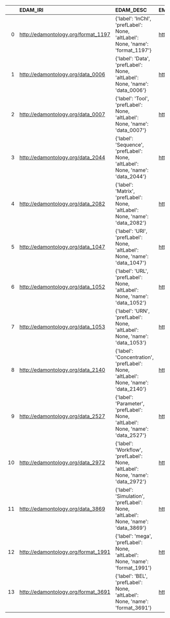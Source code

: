 |    | EDAM_IRI                            | EDAM_DESC                                                                            | EMMO_IRI                                                        | EMMO_DESC                     | EMMO_DEF   |
|---:|:------------------------------------|:-------------------------------------------------------------------------------------|:----------------------------------------------------------------|:------------------------------|:-----------|
|  0 | http://edamontology.org/format_1197 | {'label': 'InChI', 'prefLabel': None, 'altLabel': None, 'name': 'format_1197'}       | http://emmo.info/emmo#EMMO_d74ed682_894f_46c5_87cb_167f60926965 | {'prefLabel': 'InChI'}        | []         |
|  1 | http://edamontology.org/data_0006   | {'label': 'Data', 'prefLabel': None, 'altLabel': None, 'name': 'data_0006'}          | http://emmo.info/emmo#EMMO_1e877c70_3b01_45a8_a8f6_8ce4f6a24660 | {'prefLabel': 'Data'}         | []         |
|  2 | http://edamontology.org/data_0007   | {'label': 'Tool', 'prefLabel': None, 'altLabel': None, 'name': 'data_0007'}          | http://emmo.info/emmo#EMMO_5c68497d_2544_4cd4_897b_1ea783c9f6fe | {'prefLabel': 'Tool'}         | []         |
|  3 | http://edamontology.org/data_2044   | {'label': 'Sequence', 'prefLabel': None, 'altLabel': None, 'name': 'data_2044'}      | http://emmo.info/emmo#EMMO_92829beb_6ed4_4c88_bbd5_3bc7403e2895 | {'prefLabel': 'Sequence'}     | []         |
|  4 | http://edamontology.org/data_2082   | {'label': 'Matrix', 'prefLabel': None, 'altLabel': None, 'name': 'data_2082'}        | http://emmo.info/emmo#EMMO_1cba0b27_15d0_4326_933f_379d0b3565b6 | {'prefLabel': 'Matrix'}       | []         |
|  5 | http://edamontology.org/data_1047   | {'label': 'URI', 'prefLabel': None, 'altLabel': None, 'name': 'data_1047'}           | http://emmo.info/emmo#EMMO_6470bbfa_04a6_4360_9534_1aa18d68329b | {'prefLabel': 'URI'}          | []         |
|  6 | http://edamontology.org/data_1052   | {'label': 'URL', 'prefLabel': None, 'altLabel': None, 'name': 'data_1052'}           | http://emmo.info/emmo#EMMO_8a8f664b_dc59_4e00_ae00_81fdf1e1d12e | {'prefLabel': 'URL'}          | []         |
|  7 | http://edamontology.org/data_1053   | {'label': 'URN', 'prefLabel': None, 'altLabel': None, 'name': 'data_1053'}           | http://emmo.info/emmo#EMMO_db99b1e5_2f34_467b_a784_d104946d9f00 | {'prefLabel': 'URN'}          | []         |
|  8 | http://edamontology.org/data_2140   | {'label': 'Concentration', 'prefLabel': None, 'altLabel': None, 'name': 'data_2140'} | http://emmo.info/emmo#EMMO_d5be1faf_0c56_4f5a_9b78_581e6dee949f | {'altLabel': 'Concentration'} | []         |
|  9 | http://edamontology.org/data_2527   | {'label': 'Parameter', 'prefLabel': None, 'altLabel': None, 'name': 'data_2527'}     | http://emmo.info/emmo#EMMO_d1d436e7_72fc_49cd_863b_7bfb4ba5276a | {'prefLabel': 'Parameter'}    | []         |
| 10 | http://edamontology.org/data_2972   | {'label': 'Workflow', 'prefLabel': None, 'altLabel': None, 'name': 'data_2972'}      | http://emmo.info/emmo#EMMO_64963ed6_39c9_4258_85e0_6466c4b5420c | {'prefLabel': 'Workflow'}     | []         |
| 11 | http://edamontology.org/data_3869   | {'label': 'Simulation', 'prefLabel': None, 'altLabel': None, 'name': 'data_3869'}    | http://emmo.info/emmo#EMMO_9335cf09_431f_4613_9dab_ce4ceaca965b | {'prefLabel': 'Simulation'}   | []         |
| 12 | http://edamontology.org/format_1991 | {'label': 'mega', 'prefLabel': None, 'altLabel': None, 'name': 'format_1991'}        | http://emmo.info/emmo#EMMO_5eaecadc_4f0d_4a3a_afc7_1fc0b83cc928 | {'prefLabel': 'mega'}         | []         |
| 13 | http://edamontology.org/format_3691 | {'label': 'BEL', 'prefLabel': None, 'altLabel': None, 'name': 'format_3691'}         | http://emmo.info/emmo#EMMO_6c7160fc_cc64_46f0_b43b_aba65e9952e3 | {'prefLabel': 'BEL'}          | []         |